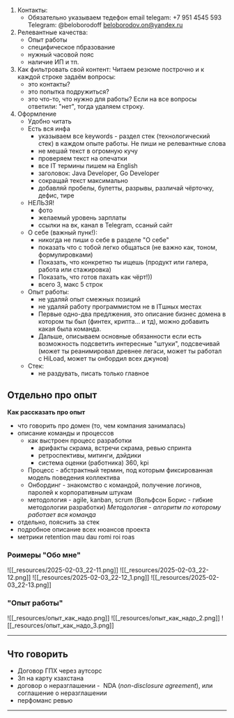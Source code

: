 
1. Контакты:
	- Обязательно указываем тедефон email telegam:
		 +7 951 4545 593 Telegram: @beloborodoff
		 beloborodov.on@yandex.ru
2. Релевантные качества:
	- Опыт работы 
	- специфическое пбразование
	- нужный часовой пояс
	- наличие ИП и тп.
3. Как фильтровать свой контент:
	Читаем резюме построчно и к каждой строке задаём вопросы:
	- это контакты? 
	- это попытка подружиться?
	- это что-то, что нужно для работы?
	Если на все вопросы ответили: "нет",
	тогда удаляем строку.
4. Оформление
	- Удобно читать
	- Есть вся инфа
		- указываем все keywords - раздел стек (технологический стек) в каждом опыте работы. Не пиши не релевантные слова
		- не мешай текст в огромную кучу
		- проверяем текст на опечатки
		- все IT термины пишем на English
		- заголовок: Java Developer, Go Developer
		- сокращай текст максимально 
		- добавляй пробелы, булетты, разрывы, различай чёрточку, дефис, тире
	- НЕЛЬЗЯ!
		- фото
		- желаемый уровень зарплаты
		- ссылки на вк, канал в Telegram, ссаный сайт
	- О себе (важный пунк!):
		- никогда не пиши о себе в разделе "О себе"
		- показать что с тобой легко общаться (не важно как, тоном, формулировками)
		- Показать, что конкретно ты ищешь (продукт или галера, работа или стажировка)
		- Показать, что готов пахать как чёрт!))
		- всего 3, макс 5 строк
	 - Опыт работы:
		 - не удаляй опыт смежных позиций
		 - не удаляй работу программистом не в ITшных местах
		 - Первые одно-два предлжения, это описание бизнес домена в котором ты был (финтех, крипта... и тд), можно добавить какая была команда.
		 - Дальше, описываем основные обязанности
			если есть возможность подсветить интересные "штуки", подсвечивай (может ты реанимировал древнее легаси, может ты работал с HiLoad, может ты онбордил всех джунов)
	- Стек:
		- не раздувать, писать только главное 
## Отдельно про опыт

**Как рассказать про опыт**
- что говорить про домен (то, чем компания занималась)
- описание команды и процессов
	- как выстроен процесс разработки
		- арифакты скрама, встречи скрама, ревью спринта
		- ретроспективы, митинги, дэйдики
		- система оценки (работника) 360, kpi
	- Процесс - абстрактный термин, под которым фиксированная модель поведения коллектива
	- Онбординг - знакомство с командой, получение логинов, паролей к корпоративным штукам
	- методология - agile, kanban, scrum (Вольфсон Борис - гибкие методологии разработки)
		_Методология - алгоритм по которому работает вся команда_
- отдельно, пояснить за стек
- подробное описание всех нюансов проекта 
- метрики retention mau dau romi roi roas

### Роимеры "Обо мне"

![[_resources/2025-02-03_22-11.png]]
![[_resources/2025-02-03_22-12.png]]
![[_resources/2025-02-03_22-12_1.png]]
![[_resources/2025-02-03_22-13.png]]

### "Опыт работы"

![[_resources/опыт_как_надо.png]]
![[_resources/опыт_как_надо_2.png]]
![[_resources/опыт_как_надо_3.png]]


---
## Что говорить

- Договор ГПХ через аутсорс
- Зп на карту кзахстана
- договор о неразглашении -  NDA (_non-disclosure agreement_), или соглашение о неразглашении
- перфоманс ревью

---

